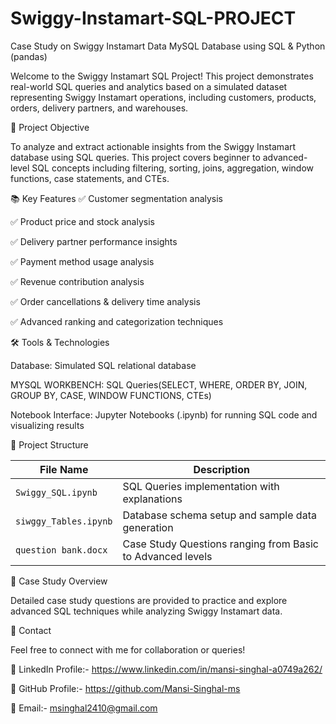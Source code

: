 # Swiggy-Instamart-SQL-PROJECT
Case Study on Swiggy Instamart Data MySQL Database using SQL &amp; Python (pandas)


Welcome to the Swiggy Instamart SQL Project!
This project demonstrates real-world SQL queries and analytics based on a simulated dataset representing Swiggy Instamart operations, including customers, products, orders, delivery partners, and warehouses.

🚀 Project Objective

To analyze and extract actionable insights from the Swiggy Instamart database using SQL queries.
This project covers beginner to advanced-level SQL concepts including filtering, sorting, joins, aggregation, window functions, case statements, and CTEs.

📚 Key Features
✅ Customer segmentation analysis

✅ Product price and stock analysis

✅ Delivery partner performance insights

✅ Payment method usage analysis

✅ Revenue contribution analysis

✅ Order cancellations & delivery time analysis

✅ Advanced ranking and categorization techniques

🛠️ Tools & Technologies

Database: Simulated SQL relational database

MYSQL WORKBENCH: SQL Queries(SELECT, WHERE, ORDER BY, JOIN, GROUP BY, CASE, WINDOW FUNCTIONS, CTEs)

Notebook Interface: Jupyter Notebooks (.ipynb) for running SQL code and visualizing results

📂 Project Structure

| File Name             | Description                                                |
| --------------------- | ---------------------------------------------------------- |
| `Swiggy_SQL.ipynb`    | SQL Queries implementation with explanations               |
| `siwggy_Tables.ipynb` | Database schema setup and sample data generation           |
| `question bank.docx`  | Case Study Questions ranging from Basic to Advanced levels |

📖 Case Study Overview

Detailed case study questions are provided to practice and explore advanced SQL techniques while analyzing Swiggy Instamart data.


📧 Contact

Feel free to connect with me for collaboration or queries!

🔗 LinkedIn Profile:- 
    https://www.linkedin.com/in/mansi-singhal-a0749a262/
  
🔗 GitHub Profile:-
  https://github.com/Mansi-Singhal-ms

📧 Email:-
  msinghal2410@gmail.com

